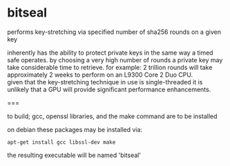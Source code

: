 bitseal
===

performs key-stretching via specified number of sha256
rounds on a given key

inherently has the ability to protect private keys in 
the same way a timed safe operates.  by choosing a very 
high number of rounds a private key may take considerable 
time to retrieve.  for example: 2 trillion rounds will take
approximately 2 weeks to perform on an L9300 Core 2 Duo CPU.  
given that the key-stretching technique in use is 
single-threaded it is unlikely that a GPU will provide significant 
performance enhancements.

===

to build; gcc, openssl libraries, and the make command are to be installed

on debian these packages may be installed via:

`apt-get install gcc libssl-dev make`

the resulting executable will be named 'bitseal'

